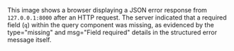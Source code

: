 This image shows a browser displaying a JSON error response from `127.0.0.1:8000` after an HTTP request. The server indicated that a required field (`q`) within the query component was missing, as evidenced by the type="missing" and msg="Field required" details in the structured error message itself.